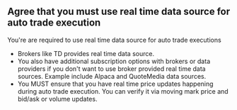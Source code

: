 ## Agree that you must use real time data source for auto trade execution

You're are required to use real time data source for auto trade executions
- Brokers like TD provides real time data source.
- You also have additional subscription options with brokers or data providers if you don't want to use broker provided real time data sources. Example include Alpaca and QuoteMedia data sources.
- You MUST ensure that you have real time price updates happening during auto trade execution. You can verify it via moving mark price and bid/ask or volume updates.


